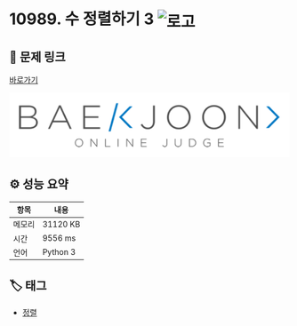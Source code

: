 # 10989. 수 정렬하기 3 <img src="https://d2gd6pc034wcta.cloudfront.net/tier/5.svg" alt="로고" height="32" style="vertical-align: middle;" />

## 🔗 문제 링크

[바로가기](https://www.acmicpc.net/problem/10989)

![백준 로고](../../images/boj.png)

## ⚙️ 성능 요약

| 항목   | 내용     |
| ------ | -------- |
| 메모리 | 31120 KB |
| 시간   | 9556 ms  |
| 언어   | Python 3 |

## 🏷️ 태그

- [정렬](https://www.acmicpc.net/problemset?sort=ac_desc&algo=97)
